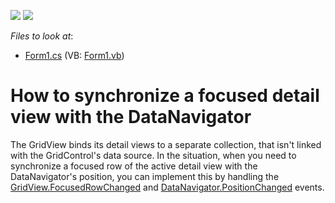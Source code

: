 <!-- default badges list -->
[![](https://img.shields.io/badge/Open_in_DevExpress_Support_Center-FF7200?style=flat-square&logo=DevExpress&logoColor=white)](https://supportcenter.devexpress.com/ticket/details/E1826)
[![](https://img.shields.io/badge/📖_How_to_use_DevExpress_Examples-e9f6fc?style=flat-square)](https://docs.devexpress.com/GeneralInformation/403183)
<!-- default badges end -->
<!-- default file list -->
*Files to look at*:

* [Form1.cs](./CS/Q235715/Form1.cs) (VB: [Form1.vb](./VB/Q235715/Form1.vb))
<!-- default file list end -->
# How to synchronize a focused detail view with the DataNavigator


<p>The GridView binds its detail views to a separate collection, that isn't linked with the GridControl's data source. In the situation, when you need to synchronize a focused row of the active detail view with the DataNavigator's position, you can implement this by handling the <a href="http://documentation.devexpress.com/#WindowsForms/DevExpressXtraGridViewsBaseColumnView_FocusedRowChangedtopic">GridView.FocusedRowChanged</a> and <a href="http://documentation.devexpress.com/#WindowsForms/DevExpressXtraEditorsDataNavigator_PositionChangedtopic">DataNavigator.PositionChanged</a> events.</p>

<br/>


